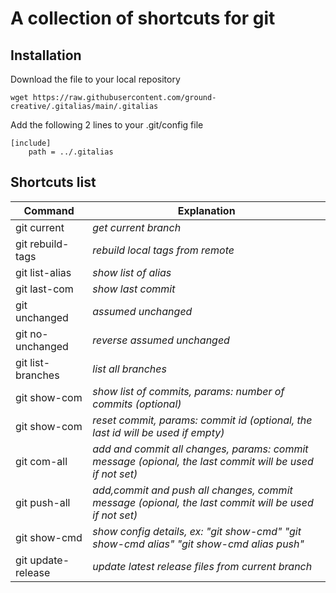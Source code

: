 # A collection of shortcuts for git

## Installation
 
Download the file to your  local repository
```
wget https://raw.githubusercontent.com/ground-creative/.gitalias/main/.gitalias
```

Add the following 2 lines to your .git/config file
```
[include]
	path = ../.gitalias
```
 
## Shortcuts list

| Command  | Explanation |
| ------------- | ------------- |
| git current | *get current branch* |
| git rebuild-tags  | *rebuild local tags from remote* |
| git list-alias  | *show list of alias*  |
| git last-com | *show last commit*  |
| git unchanged | *assumed unchanged* |
| git no-unchanged | *reverse assumed unchanged* |
| git list-branches  | *list all branches*  |
| git show-com  | *show list of commits, params: number of commits (optional)* |
| git show-com  | *reset commit, params: commit id (optional, the last id will be used if empty)* |
| git com-all | *add and commit all changes, params: commit message (opional, the last commit will be used if not set)* |
| git push-all | *add,commit and push all changes, commit message (opional, the last commit will be used if not set)* |
| git show-cmd | *show config details, ex: "git show-cmd" "git show-cmd alias" "git show-cmd alias push"* |
| git update-release  | *update latest release files from current branch*  |